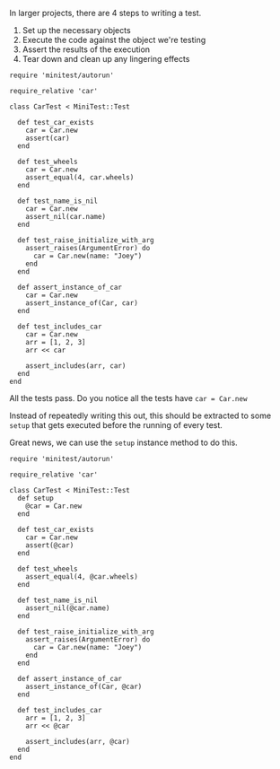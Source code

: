 In larger projects, there are 4 steps to writing a test.

1. Set up the necessary objects
2. Execute the code against the object we're testing
3. Assert the results of the execution
4. Tear down and clean up any lingering effects

```
require 'minitest/autorun'

require_relative 'car'

class CarTest < MiniTest::Test

  def test_car_exists
    car = Car.new
    assert(car)
  end

  def test_wheels
    car = Car.new
    assert_equal(4, car.wheels)
  end

  def test_name_is_nil
    car = Car.new
    assert_nil(car.name)
  end

  def test_raise_initialize_with_arg
    assert_raises(ArgumentError) do
      car = Car.new(name: "Joey")
    end
  end

  def assert_instance_of_car
    car = Car.new
    assert_instance_of(Car, car)
  end

  def test_includes_car
    car = Car.new
    arr = [1, 2, 3]
    arr << car

    assert_includes(arr, car)
  end
end
```

All the tests pass.  Do you notice all the tests have `car = Car.new`

Instead of repeatedly writing this out, this should be extracted to some `setup` that gets executed before the running of every test.

Great news, we can use the `setup` instance method to do this.

```
require 'minitest/autorun'

require_relative 'car'

class CarTest < MiniTest::Test
  def setup
    @car = Car.new
  end

  def test_car_exists
    car = Car.new
    assert(@car)
  end

  def test_wheels
    assert_equal(4, @car.wheels)
  end

  def test_name_is_nil
    assert_nil(@car.name)
  end

  def test_raise_initialize_with_arg
    assert_raises(ArgumentError) do
      car = Car.new(name: "Joey")
    end
  end

  def assert_instance_of_car
    assert_instance_of(Car, @car)
  end

  def test_includes_car
    arr = [1, 2, 3]
    arr << @car

    assert_includes(arr, @car)
  end
end
```

